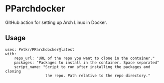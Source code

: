 # PParchdocker
GitHub action for setting up Arch Linux in Docker.

## Usage

```
uses: Petkr/PParchdocker@latest
with:
    repo_url: "URL of the repo you want to clone in the container."
    packages: "Packages to install in the container. Space separated"
    script_name: "Script to run after installing the packages and cloning
                  the repo. Path relative to the repo directory."
```
